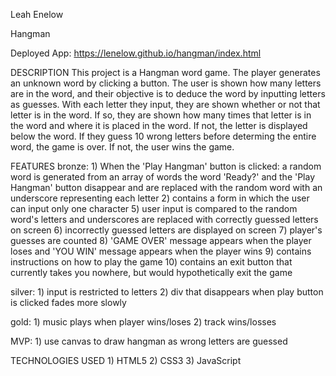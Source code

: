 
Leah Enelow

Hangman

Deployed App: https://lenelow.github.io/hangman/index.html

DESCRIPTION
This project is a Hangman word game. The player generates an unknown word by clicking a button. The user is shown how many letters are in the word, and their objective is to deduce the word by inputting letters as guesses. With each letter they input, they are shown whether or not that letter is in the word. If so, they are shown how many times that letter is in the word and where it is placed in the word. If not, the letter is displayed below the word. If they guess 10 wrong letters before determing the entire word, the game is over. If not, the user wins the game. 

FEATURES
bronze:
    1) When the 'Play Hangman' button is clicked:
        a random word is generated from an array of words
        the word 'Ready?' and the 'Play Hangman' button disappear and are replaced with the random word with an underscore representing each letter 
    2) contains a form in which the user can input only one character
    5) user input is compared to the random word's letters and underscores are replaced with correctly guessed letters on screen 
    6) incorrectly guessed letters are displayed on screen
    7) player's guesses are counted
    8) 'GAME OVER' message appears when the player loses and 'YOU WIN' message appears when the player wins
    9) contains instructions on how to play the game
    10) contains an exit button that currently takes you nowhere, but would hypothetically exit the game

silver:
    1) input is restricted to letters
    2) div that disappears when play button is clicked fades more slowly

gold:
    1) music plays when player wins/loses
    2) track wins/losses

MVP:
    1) use canvas to draw hangman as wrong letters are guessed

TECHNOLOGIES USED
    1) HTML5
    2) CSS3
    3) JavaScript
